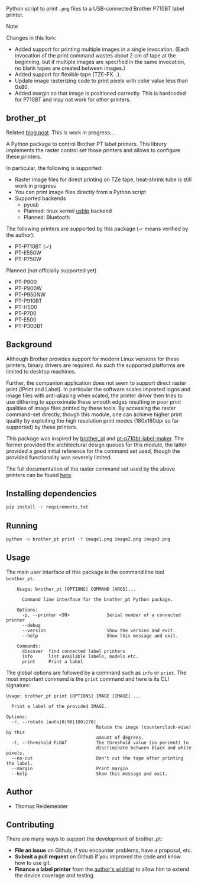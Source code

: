 Python script to print `.png` files to a USB-connected Brother P710BT label printer.

> [!NOTE]
> Changes in this fork:
>
> - Added support for printing multiple images in a single invocation. (Each invocation of the print command wastes about 2 cm of tape at the beginning, but if multiple images are specified in the same invocation, no blank tapes are created between images.)
> - Added support for flexible tape (TZE-FX…).
> - Update image rasterizing code to print pixels with color value less than 0x80.
> - Added margin so that image is positioned correctly. This is hardcoded for P710BT and may not work for other printers.

## brother_pt

Related [blog post](https://www.reidemeister.com/?p=544). This is work in progress...

A Python package to control Brother PT label printers. This library
implements the raster control set those printers and allows to 
configure these printers.

In particular, the following is supported:
 * Raster image files for direct printing on TZe tape, heat-shrink tube is still work in progress
 * You can print image files directly from a Python script 
 * Supported backends
    * pyusb
    * Planned: linux kernel [usblp](https://github.com/torvalds/linux/blob/master/drivers/usb/class/usblp.c) backend
    * Planned: Bluetooth 

The following printers are supported by this package (✓ means verified by the author):
 * PT-P710BT (✓)
 * PT-E550W
 * PT-P750W 

Planned (not officially supported yet)
 * PT-P900
 * PT-P900W
 * PT-P950NW
 * PT-P910BT
 * PT-H500
 * PT-P700
 * PT-E500
 * PT-P300BT

## Background

Although Brother provides support for modern Linux versions for these 
printers, binary drivers are required. As such the supported platforms
are limited to desktop machines.

Further, the companion application does not seem to support direct
raster print (iPrint and Label). In particular the software scales
imported logos and image files with anti-aliasing when scaled, the
printer driver then tries to use dithering to approximate these
smooth edges resulting in poor print qualities of image files printed
by these tools. 
By accessing the raster command-set directly, though this module,
one can achieve higher print quality by exploiting the high resolution
print modes (180x180dpi so far supported) by these printers.

This package was inspired by [brother_ql](https://github.com/pklaus/brother_ql)
and [pt-p710bt-label-maker](https://github.com/robby-cornelissen/pt-p710bt-label-maker).
The former provided the architectural design queues for this module,
the latter provided a good initial reference for the command set used, though 
the provided functionality was severely limited.

The full documentation of the raster command set used by the above printers
can be found [here](http://www.brother.com/product/dev/index.htm).

## Installing dependencies

```bash
pip install -r requirements.txt
```

## Running

```bash
python -m brother_pt print -f image1.png image2.png image3.png
```

## Usage

The main user interface of this package is the command line tool `brother_pt`.
```
    Usage: brother_pt [OPTIONS] COMMAND [ARGS]...
    
      Command line interface for the brother_pt Python package.
    
    Options:
      -p, --printer <SN>              Serial number of a connected printer
      --debug
      --version                       Show the version and exit.
      --help                          Show this message and exit.
    
    Commands:
      discover  find connected label printers
      info      list available labels, models etc.
      print     Print a label
```

The global options are followed by a command such as `info` or `print`.
The most important command is the `print` command and here is its CLI signature:

    Usage: brother_pt print [OPTIONS] IMAGE [IMAGE] ...
    
      Print a label of the provided IMAGE.
    
    Options:
      -r, --rotate [auto|0|90|180|270]
                                      Rotate the image (counterclock-wise) by this
                                      amount of degrees.
      -t, --threshold FLOAT           The threshold value (in percent) to
                                      discriminate between black and white pixels.
      --no-cut                        Don't cut the tape after printing the label.
      --margin                        Print margin 
      --help                          Show this message and exit.

## Author

 * Thomas Reidemeister

## Contributing

There are many ways to support the development of brother_pt:

* **File an issue** on Github, if you encounter problems, have a proposal, etc.
* **Submit a pull request** on Github if you improved the code and know how to use git.
* **Finance a label printer** from the [author's wishlist](https://www.amazon.ca/hz/wishlist/ls/3R6ALF8DZQ0JY) to 
allow him to extend the device coverage and testing.
